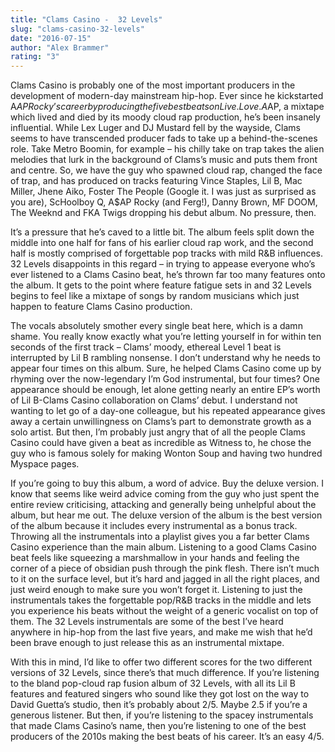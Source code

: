 ```yaml
---
title: "Clams Casino -  32 Levels"
slug: "clams-casino-32-levels"
date: "2016-07-15"
author: "Alex Brammer"
rating: "3"
---
```


Clams Casino is probably one of the most important producers in the development of modern-day mainstream hip-hop. Ever since he kickstarted A$AP Rocky’s career by producing the five best beats on Live.Love.A$AP, a mixtape which lived and died by its moody cloud rap production, he’s been insanely influential. While Lex Luger and DJ Mustard fell by the wayside, Clams seems to have transcended producer fads to take up a behind-the-scenes role. Take Metro Boomin, for example – his chilly take on trap takes the alien melodies that lurk in the background of Clams’s music and puts them front and centre. So, we have the guy who spawned cloud rap, changed the face of trap, and has produced on tracks featuring Vince Staples, Lil B, Mac Miller, Jhene Aiko, Foster The People (Google it. I was just as surprised as you are), ScHoolboy Q, A$AP Rocky (and Ferg!), Danny Brown, MF DOOM, The Weeknd and FKA Twigs dropping his debut album. No pressure, then.

It’s a pressure that he’s caved to a little bit. The album feels split down the middle into one half for fans of his earlier cloud rap work, and the second half is mostly comprised of forgettable pop tracks with mild R&B influences. 32 Levels disappoints in this regard – in trying to appease everyone who’s ever listened to a Clams Casino beat, he’s thrown far too many features onto the album. It gets to the point where feature fatigue sets in and 32 Levels begins to feel like a mixtape of songs by random musicians which just happen to feature Clams Casino production.

The vocals absolutely smother every single beat here, which is a damn shame. You really know exactly what you’re letting yourself in for within ten seconds of the first track – Clams’ moody, ethereal Level 1 beat is interrupted by Lil B rambling nonsense. I don’t understand why he needs to appear four times on this album. Sure, he helped Clams Casino come up by rhyming over the now-legendary I’m God instrumental, but four times? One appearance should be enough, let alone getting nearly an entire EP’s worth of Lil B-Clams Casino collaboration on Clams’ debut. I understand not wanting to let go of a day-one colleague, but his repeated appearance gives away a certain unwillingness on Clams’s part to demonstrate growth as a solo artist. But then, I’m probably just angry that of all the people Clams Casino could have given a beat as incredible as Witness to, he chose the guy who is famous solely for making Wonton Soup and having two hundred Myspace pages.

If you’re going to buy this album, a word of advice. Buy the deluxe version. I know that seems like weird advice coming from the guy who just spent the entire review criticising, attacking and generally being unhelpful about the album, but hear me out. The deluxe version of the album is the best version of the album because it includes every instrumental as a bonus track. Throwing all the instrumentals into a playlist gives you a far better Clams Casino experience than the main album. Listening to a good Clams Casino beat feels like squeezing a marshmallow in your hands and feeling the corner of a piece of obsidian push through the pink flesh. There isn’t much to it on the surface level, but it’s hard and jagged in all the right places, and just weird enough to make sure you won’t forget it. Listening to just the instrumentals takes the forgettable pop/R&B tracks in the middle and lets you experience his beats without the weight of a generic vocalist on top of them. The 32 Levels instrumentals are some of the best I’ve heard anywhere in hip-hop from the last five years, and make me wish that he’d been brave enough to just release this as an instrumental mixtape.

With this in mind, I’d like to offer two different scores for the two different versions of 32 Levels, since there’s that much difference. If you’re listening to the bland pop-cloud rap fusion album of 32 Levels, with all its Lil B features and featured singers who sound like they got lost on the way to David Guetta’s studio, then it’s probably about 2/5. Maybe 2.5 if you’re a generous listener. But then, if you’re listening to the spacey instrumentals that made Clams Casino’s name, then you’re listening to one of the best producers of the 2010s making the best beats of his career. It’s an easy 4/5.
